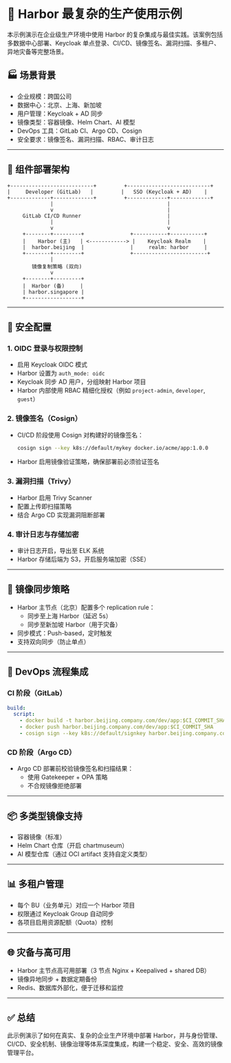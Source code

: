 # 🧪 Harbor 最复杂的生产使用示例

本示例演示在企业级生产环境中使用 Harbor 的复杂集成与最佳实践。该案例包括多数据中心部署、Keycloak 单点登录、CI/CD、镜像签名、漏洞扫描、多租户、异地灾备等完整场景。

## 🏭 场景背景
- 企业规模：跨国公司
- 数据中心：北京、上海、新加坡
- 用户管理：Keycloak + AD 同步
- 镜像类型：容器镜像、Helm Chart、AI 模型
- DevOps 工具：GitLab CI、Argo CD、Cosign
- 安全要求：镜像签名、漏洞扫描、RBAC、审计日志

---

## 🧰 组件部署架构
```
+---------------------------+         +---------------------------+
|     Developer (GitLab)   |         |   SSO (Keycloak + AD)    |
+-------------+-------------+         +-------------+-------------+
              |                                     |
              v                                     |
     GitLab CI/CD Runner                            |
              |                                     |
              v                                     v
     +--------+---------+               +-----------+-----------+
     |    Harbor (主)   | <------------> |    Keycloak Realm    |
     |  harbor.beijing  |               |     realm: harbor     |
     +--------+---------+               +------------------------+
              |
        镜像复制策略 (双向)
              v
     +--------+---------+
     |  Harbor (备)     |
     | harbor.singapore |
     +------------------+
```

---

## 🔐 安全配置

### 1. OIDC 登录与权限控制
- 启用 Keycloak OIDC 模式
- Harbor 设置为 `auth_mode: oidc`
- Keycloak 同步 AD 用户，分组映射 Harbor 项目
- Harbor 内部使用 RBAC 精细化授权（例如 `project-admin`, `developer`, `guest`）

### 2. 镜像签名（Cosign）
- CI/CD 阶段使用 Cosign 对构建好的镜像签名：
  ```bash
  cosign sign --key k8s://default/mykey docker.io/acme/app:1.0.0
  ```
- Harbor 启用镜像验证策略，确保部署前必须验证签名

### 3. 漏洞扫描（Trivy）
- Harbor 启用 Trivy Scanner
- 配置上传即扫描策略
- 结合 Argo CD 实现漏洞阻断部署

### 4. 审计日志与存储加密
- 审计日志开启，导出至 ELK 系统
- Harbor 存储后端为 S3，开启服务端加密（SSE）

---

## 🔄 镜像同步策略

- Harbor 主节点（北京）配置多个 replication rule：
  - 同步至上海 Harbor（延迟 5s）
  - 同步至新加坡 Harbor（用于灾备）
- 同步模式：Push-based，定时触发
- 支持双向同步（防止单点）

---

## 🚀 DevOps 流程集成

### CI 阶段（GitLab）
```yaml
build:
  script:
    - docker build -t harbor.beijing.company.com/dev/app:$CI_COMMIT_SHA .
    - docker push harbor.beijing.company.com/dev/app:$CI_COMMIT_SHA
    - cosign sign --key k8s://default/signkey harbor.beijing.company.com/dev/app:$CI_COMMIT_SHA
```

### CD 阶段（Argo CD）
- Argo CD 部署前校验镜像签名和扫描结果：
  - 使用 Gatekeeper + OPA 策略
  - 不合规镜像拒绝部署

---

## 📦 多类型镜像支持
- 容器镜像（标准）
- Helm Chart 仓库（开启 chartmuseum）
- AI 模型仓库（通过 OCI artifact 支持自定义类型）

---

## 📊 多租户管理
- 每个 BU（业务单元）对应一个 Harbor 项目
- 权限通过 Keycloak Group 自动同步
- 各项目启用资源配额（Quota）控制

---

## 🌐 灾备与高可用
- Harbor 主节点高可用部署（3 节点 Nginx + Keepalived + shared DB）
- 镜像异地同步 + 数据定期备份
- Redis、数据库外部化，便于迁移和监控

---

## ✅ 总结
此示例演示了如何在真实、复杂的企业生产环境中部署 Harbor，并与身份管理、CI/CD、安全机制、镜像治理等体系深度集成，构建一个稳定、安全、高效的镜像管理平台。
